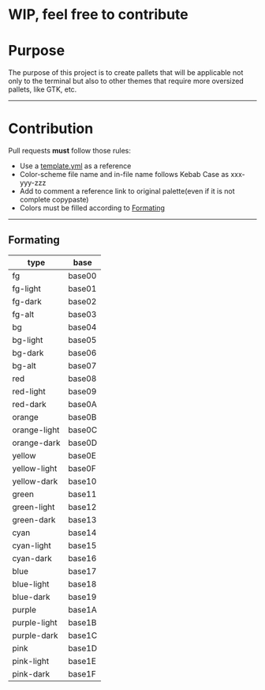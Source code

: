 # WIP, feel free to contribute

# Purpose

The purpose of this project is to create pallets that will be applicable not only to the terminal but also to other themes that require more oversized pallets, like GTK, etc.

---

# Contribution

Pull requests **must** follow those rules:
* Use a [template.yml](https://github.com/id3v1669/32based-color-shemes/blob/master/template.yml) as a reference
* Color-scheme file name and in-file name follows Kebab Case as xxx-yyy-zzz
* Add to comment a reference link to original palette(even if it is not complete copypaste)
* Colors must be filled according to <a href="#formating-table">Formating</a>

---

<div class="markdown-heading" dir="auto"><h2 class="heading-element" dir="auto">Formating</h2><a id="user-content-formating-table" class="anchor" aria-label="Permalink: Formating" href="#formating-table"></a></div>

|type|base|
|---|---|
|fg|base00|
|fg-light|base01|
|fg-dark|base02|
|fg-alt|base03|
|bg|base04|
|bg-light|base05|
|bg-dark|base06|
|bg-alt|base07|
|red|base08|
|red-light|base09|
|red-dark|base0A|
|orange|base0B|
|orange-light|base0C|
|orange-dark|base0D|
|yellow|base0E|
|yellow-light|base0F|
|yellow-dark|base10|
|green|base11|
|green-light|base12|
|green-dark|base13|
|cyan|base14|
|cyan-light|base15|
|cyan-dark|base16|
|blue|base17|
|blue-light|base18|
|blue-dark|base19|
|purple|base1A|
|purple-light|base1B|
|purple-dark|base1C|
|pink|base1D|
|pink-light|base1E|
|pink-dark|base1F|
